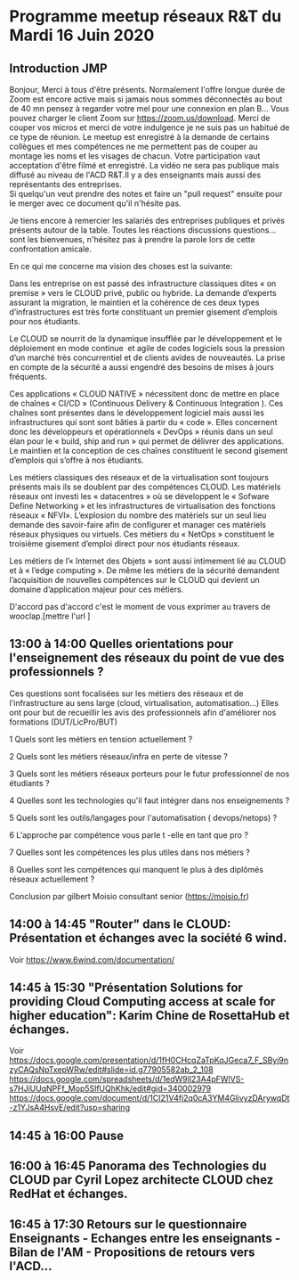 # Programme meetup réseaux R&T du Mardi 16 Juin 2020 

## Introduction JMP
Bonjour,
Merci à tous d'être présents.
Normalement l'offre longue durée de Zoom est encore active mais si jamais nous sommes déconnectés au bout de 40 mn pensez à regarder votre mel pour une connexion en plan B...
Vous pouvez charger le client Zoom sur https://zoom.us/download. 
Merci de couper vos micros et merci de votre indulgence je ne suis pas un habitué de ce type de réunion. 
Le meetup est enregistré à la demande de certains collègues  et mes compétences ne me permettent pas de couper au montage les noms et les visages de chacun. Votre participation vaut acceptation d'être filmé et enregistré.
La vidéo ne sera pas publique mais diffusé au niveau de l'ACD R&T.Il y a des enseignants mais aussi des représentants des entreprises.  
Si quelqu'un veut prendre des notes et faire un "pull request" ensuite pour le merger avec ce document qu'il n'hésite pas.

Je tiens encore à remercier les salariés des entreprises publiques et privés présents autour de la table.
Toutes les réactions discussions questions... sont les bienvenues, n'hésitez pas à prendre la parole lors de cette confrontation amicale. 

En ce qui me concerne ma vision des choses est la suivante:

Dans les entreprise on est passé des infrastructure classiques dites « on premise » vers le CLOUD privé, public ou hybride. La demande d’experts assurant la migration, le maintien  et la cohérence de ces deux types d’infrastructures est très forte constituant un premier gisement d’emplois pour nos étudiants.

Le CLOUD  se nourrit de la dynamique insufflée par le développement et le déploiement en mode continue  et agile de codes logiciels sous la pression d’un marché très concurrentiel et de clients avides de nouveautés. La prise en compte de la sécurité a aussi engendré des besoins de mises à jours fréquents.

Ces applications « CLOUD NATIVE »  nécessitent donc de  mettre en place de chaînes « CI/CD » (Continuous Delivery & Continuous Integration ). Ces chaînes sont présentes dans le développement logiciel mais aussi les infrastructures qui sont sont bâties à partir du « code ». 
Elles concernent donc les développeurs  et opérationnels « DevOps »  réunis dans un seul élan pour le « build, ship and run » qui permet de délivrer des applications.
Le maintien et la conception de ces chaînes constituent  le second gisement d’emplois qui s’offre à nos étudiants.  

Les métiers classiques des réseaux et de la virtualisation sont toujours présents mais ils se doublent par des compétences CLOUD. 
Les matériels réseaux ont investi les « datacentres » où se développent le  « Sofware Define Networking » et les infrastructures de virtualisation des fonctions réseaux  « NFVI».
L’explosion du nombre des matériels sur un seul lieu demande des savoir-faire afin de configurer et manager ces matériels réseaux physiques ou virtuels. 
Ces métiers du « NetOps » constituent le troisième gisement d’emploi direct pour nos étudiants réseaux.

Les métiers  de l’« Internet des Objets » sont aussi intimement lié au CLOUD et à « l’edge computing ». De même les métiers de la sécurité demandent l’acquisition de nouvelles compétences sur le CLOUD  qui devient un domaine d’application majeur pour ces métiers. 

D'accord pas d'accord c'est le moment de vous exprimer au travers de wooclap.[mettre l'url ]


##  13:00 à 14:00 Quelles orientations pour l'enseignement des réseaux  du point de vue des professionnels ?

Ces questions sont focalisées sur les métiers des réseaux et de l'infrastructure au sens large (cloud, virtualisation,  automatisation...)
Elles ont pour but de recueillir les avis des professionnels afin d'améliorer nos formations (DUT/LicPro/BUT) 

1 Quels sont les métiers en tension actuellement  ?

2 Quels sont les métiers réseaux/infra en perte de vitesse ?

3 Quels sont les métiers réseaux porteurs pour le futur professionnel de nos étudiants ?

4 Quelles sont les technologies  qu'il faut intégrer dans nos enseignements  ?

5 Quels sont les outils/langages pour l'automatisation ( devops/netops) ?

6 L'approche par compétence vous parle t -elle en tant que pro ?

7 Quelles sont les compétences les plus utiles dans nos métiers ?

8 Quelles sont les compétences qui manquent le plus à des diplômés réseaux actuellement ?

Conclusion par gilbert Moisio consultant senior (https://moisio.fr)

## 14:00 à 14:45 "Router" dans le CLOUD: Présentation et échanges avec la société 6 wind.

Voir
https://www.6wind.com/documentation/


## 14:45 à 15:30 "Présentation Solutions for providing Cloud Computing access at scale for higher education": Karim Chine de RosettaHub et échanges.

Voir
https://docs.google.com/presentation/d/1fH0CHcqZaTpKqJGeca7_F_SByi9nzyCAQsNpTxepWRw/edit#slide=id.g77905582ab_2_108
https://docs.google.com/spreadsheets/d/1edW9ll23A4pFWlVS-s7HJiUUqNPFf_Mop5SlfUQhKhk/edit#gid=340002979
 https://docs.google.com/document/d/1CI21V4fj2q0cA3YM4GlivyzDArywqDt-z1YJsA4HsvE/edit?usp=sharing

## 14:45 à 16:00 Pause 

## 16:00 à 16:45 Panorama des Technologies du CLOUD par Cyril Lopez architecte CLOUD chez RedHat et échanges.

## 16:45 à 17:30 Retours sur le questionnaire Enseignants - Echanges entre les enseignants - Bilan de l'AM - Propositions de retours  vers l'ACD...







